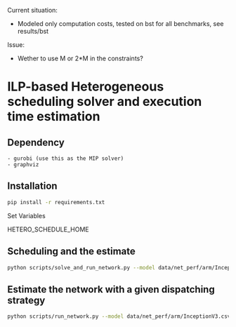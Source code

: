 
Current situation:
- Modeled only computation costs, tested on bst for all benchmarks, see results/bst

Issue: 
- Wether to use M or 2*M in the constraints?

# ILP-based Heterogeneous scheduling solver and execution time estimation

## Dependency
    - gurobi (use this as the MIP solver)
    - graphviz

## Installation

```bash
pip install -r requirements.txt
```

Set Variables

 HETERO_SCHEDULE_HOME


## Scheduling and the estimate

```bash
python scripts/solve_and_run_network.py --model data/net_perf/arm/InceptionV3_block.csv --chip khadas
```


## Estimate the network with a given dispatching strategy  

```bash
python scripts/run_network.py --model data/net_perf/arm/InceptionV3.csv --dispatch inceptionv3_dispatch.csv --chip khadas
```

